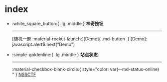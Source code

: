 # index

*   :white\_square\_button:{ .lg .middle } **神奇按钮**

    ***

    \[随机一题 :material-rocket-launch:]\[Demo]{ .md-button .} \[Demo]: javascript:alert$.next("Demo")
*   :simple-goldenline:{ .lg .middle } **站点状态**

    ***

    :material-checkbox-blank-circle:{ style="color: var(--md-status-online) " } [NSSCTF](https://www.nssctf.cn/)
